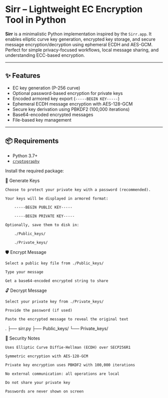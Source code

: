 # Sirr – Lightweight EC Encryption Tool in Python


**Sirr** is a minimalistic Python implementation inspired by the `Sirr.app`. It enables elliptic curve key generation, encrypted key storage, and secure message encryption/decryption using ephemeral ECDH and AES-GCM. Perfect for simple privacy-focused workflows, local message sharing, and understanding ECC-based encryption.

---

## ✨ Features

- EC key generation (P-256 curve)
- Optional password-based encryption for private keys
- Encoded armored key export (`-----BEGIN KEY-----`)
- Ephemeral ECDH message encryption with AES-128-GCM
- Secure key derivation using PBKDF2 (100,000 iterations)
- Base64-encoded encrypted messages
- File-based key management

---

## 📦 Requirements

- Python 3.7+
- [`cryptography`](https://pypi.org/project/cryptography/)

Install the required package:


🔐 Generate Keys

    Choose to protect your private key with a password (recommended).

    Your keys will be displayed in armored format:

        -----BEGIN PUBLIC KEY-----

        -----BEGIN PRIVATE KEY-----

    Optionally, save them to disk in:

        ./Public_keys/

        ./Private_keys/

🛡 Encrypt Message

    Select a public key file from ./Public_keys/

    Type your message

    Get a base64-encoded encrypted string to share

🔓 Decrypt Message

    Select your private key from ./Private_keys/

    Provide the password (if used)

    Paste the encrypted message to reveal the original text

.
├── sirr.py
├── Public_keys/
└── Private_keys/


🔐 Security Notes

    Uses Elliptic Curve Diffie-Hellman (ECDH) over SECP256R1

    Symmetric encryption with AES-128-GCM

    Private key encryption uses PBKDF2 with 100,000 iterations

    No external communication: all operations are local

    Do not share your private key

    Passwords are never shown on screen
